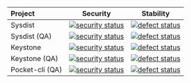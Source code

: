 | Project            | Security      | Stability  |
|:------------------ |	 ------------- | ---------- |
| Sysdist            | [![security status](https://www.meterian.com/badge/gh/bbossola/sysdist/security?branch=master)](https://www.meterian.com/report/gh/bbossola/sysdist?branch=master) | [![defect status](https://www.meterian.com/badge/gh/bbossola/sysdist/stability?branch=master)](https://www.meterian.com/report/gh/bbossola/sysdist?branch=master) |
| Sysdist (QA)       | [![security status](https://qa.meterian.com/badge/gh/bbossola/sysdist/security?branch=master)](https://qa.meterian.com/report/gh/bbossola/sysdist?branch=master) | [![defect status](https://qa.meterian.com/badge/gh/bbossola/sysdist/stability?branch=master)](https://qa.meterian.com/report/gh/bbossola/sysdist?branch=master) |
| Keystone            | [![security status](https://www.meterian.com/badge/gh/keystonejs/keystone/security)](https://www.meterian.com/report/gh/keystonejs/keystone) | [![defect status](https://www.meterian.com/badge/gh/keystonejs/keystone/stability)](https://www.meterian.com/report/gh/keystonejs/keystone) |
| Keystone (QA)       | [![security status](https://qa.meterian.com/badge/gh/keystonejs/keystone/security)](https://qa.meterian.com/report/gh/keystonejs/keystone) | [![defect status](https://qa.meterian.com/badge/gh/keystonejs/keystone/stability)](https://qa.meterian.com/report/gh/keystonejs/keystone) |
| Pocket-cli (QA)     | [![security status](https://qa.meterian.com/badge/gh/ildella/pocket-cli/security)](https://qa.meterian.com/report/gh/ildella/pocket-cli) | [![defect status](https://qa.meterian.com/badge/gh/ildella/pocket-cli/stability)](https://qa.meterian.com/report/gh/ildella/pocket-cli) |

